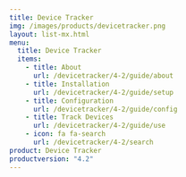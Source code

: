 ```yaml
---
title: Device Tracker
img: /images/products/devicetracker.png
layout: list-mx.html
menu:
  title: Device Tracker
  items:
    - title: About
      url: /devicetracker/4-2/guide/about
    - title: Installation
      url: /devicetracker/4-2/guide/setup
    - title: Configuration
      url: /devicetracker/4-2/guide/config
    - title: Track Devices
      url: /devicetracker/4-2/guide/use
    - icon: fa fa-search
      url: /devicetracker/4-2/search
product: Device Tracker
productversion: "4.2"
---
```

